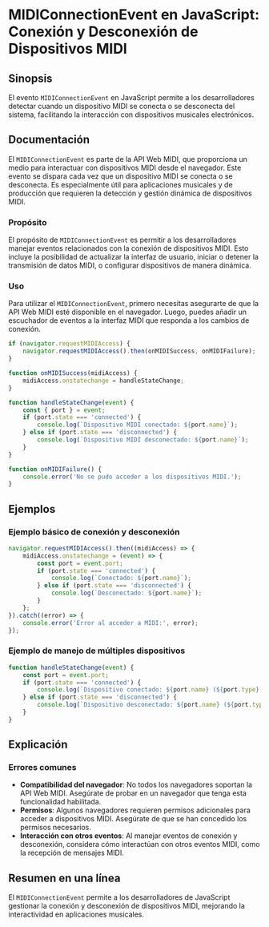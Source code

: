 <!--
Meta Description: # MIDIConnectionEvent en JavaScript: Conexión y Desconexión de Dispositivos MIDI ## Sinopsis El evento `MIDIConnectionEvent` en JavaScript permite a l...
Meta Keywords: midi, port, dispositivos, console, los
-->

# MIDIConnectionEvent en JavaScript: Conexión y Desconexión de Dispositivos MIDI

## Sinopsis
El evento `MIDIConnectionEvent` en JavaScript permite a los desarrolladores detectar cuando un dispositivo MIDI se conecta o se desconecta del sistema, facilitando la interacción con dispositivos musicales electrónicos.

## Documentación
El `MIDIConnectionEvent` es parte de la API Web MIDI, que proporciona un medio para interactuar con dispositivos MIDI desde el navegador. Este evento se dispara cada vez que un dispositivo MIDI se conecta o se desconecta. Es especialmente útil para aplicaciones musicales y de producción que requieren la detección y gestión dinámica de dispositivos MIDI.

### Propósito
El propósito de `MIDIConnectionEvent` es permitir a los desarrolladores manejar eventos relacionados con la conexión de dispositivos MIDI. Esto incluye la posibilidad de actualizar la interfaz de usuario, iniciar o detener la transmisión de datos MIDI, o configurar dispositivos de manera dinámica.

### Uso
Para utilizar el `MIDIConnectionEvent`, primero necesitas asegurarte de que la API Web MIDI esté disponible en el navegador. Luego, puedes añadir un escuchador de eventos a la interfaz MIDI que responda a los cambios de conexión.

```javascript
if (navigator.requestMIDIAccess) {
    navigator.requestMIDIAccess().then(onMIDISuccess, onMIDIFailure);
}

function onMIDISuccess(midiAccess) {
    midiAccess.onstatechange = handleStateChange;
}

function handleStateChange(event) {
    const { port } = event;
    if (port.state === 'connected') {
        console.log(`Dispositivo MIDI conectado: ${port.name}`);
    } else if (port.state === 'disconnected') {
        console.log(`Dispositivo MIDI desconectado: ${port.name}`);
    }
}

function onMIDIFailure() {
    console.error('No se pudo acceder a los dispositivos MIDI.');
}
```

## Ejemplos
### Ejemplo básico de conexión y desconexión
```javascript
navigator.requestMIDIAccess().then((midiAccess) => {
    midiAccess.onstatechange = (event) => {
        const port = event.port;
        if (port.state === 'connected') {
            console.log(`Conectado: ${port.name}`);
        } else if (port.state === 'disconnected') {
            console.log(`Desconectado: ${port.name}`);
        }
    };
}).catch((error) => {
    console.error('Error al acceder a MIDI:', error);
});
```

### Ejemplo de manejo de múltiples dispositivos
```javascript
function handleStateChange(event) {
    const port = event.port;
    if (port.state === 'connected') {
        console.log(`Dispositivo conectado: ${port.name} (${port.type})`);
    } else if (port.state === 'disconnected') {
        console.log(`Dispositivo desconectado: ${port.name} (${port.type})`);
    }
}
```

## Explicación
### Errores comunes
- **Compatibilidad del navegador**: No todos los navegadores soportan la API Web MIDI. Asegúrate de probar en un navegador que tenga esta funcionalidad habilitada.
- **Permisos**: Algunos navegadores requieren permisos adicionales para acceder a dispositivos MIDI. Asegúrate de que se han concedido los permisos necesarios.
- **Interacción con otros eventos**: Al manejar eventos de conexión y desconexión, considera cómo interactúan con otros eventos MIDI, como la recepción de mensajes MIDI.

## Resumen en una línea
El `MIDIConnectionEvent` permite a los desarrolladores de JavaScript gestionar la conexión y desconexión de dispositivos MIDI, mejorando la interactividad en aplicaciones musicales.